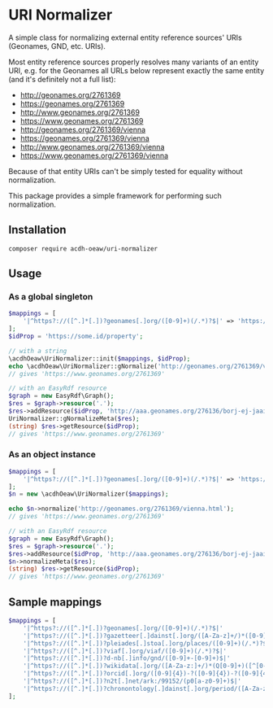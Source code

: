 # URI Normalizer

A simple class for normalizing external entity reference sources' URIs (Geonames, GND, etc. URIs).

Most entity reference sources properly resolves many variants of an entity URI, e.g. for the Geonames 
all URLs below represent exactly the same entity (and it's definitely not a full list):

* http://geonames.org/2761369
* https://geonames.org/2761369
* http://www.geonames.org/2761369
* https://www.geonames.org/2761369
* http://geonames.org/2761369/vienna
* https://geonames.org/2761369/vienna
* http://www.geonames.org/2761369/vienna
* https://www.geonames.org/2761369/vienna

Because of that entity URIs can't be simply tested for equality without normalization.

This package provides a simple framework for performing such normalization.

## Installation

```
composer require acdh-oeaw/uri-normalizer
```

## Usage

### As a global singleton

```php
$mappings = [
    '|^https?://([^.]*[.])?geonames[.]org/([0-9]+)(/.*)?$|' => 'https://www.geonames.org/\2'
];
$idProp = 'https://some.id/property';

// with a string
\acdhOeaw\UriNormalizer::init($mappings, $idProp);
echo \acdhOeaw\UriNormalizer::gNormalize('http://geonames.org/2761369/vienna.html');
// gives 'https://www.geonames.org/2761369'

// with an EasyRdf resource
$graph = new EasyRdf\Graph();
$res = $graph->resource('.');
$res->addResource($idProp, 'http://aaa.geonames.org/276136/borj-ej-jaaiyat.html');
UriNormalizer::gNormalizeMeta($res);
(string) $res->getResource($idProp);
// gives 'https://www.geonames.org/2761369'
```
### As an object instance

```php
$mappings = [
    '|^https?://([^.]*[.])?geonames[.]org/([0-9]+)(/.*)?$|' => 'https://www.geonames.org/\2'
];
$n = new \acdhOeaw\UriNormalizer($mappings);

echo $n->normalize('http://geonames.org/2761369/vienna.html');
// gives 'https://www.geonames.org/2761369'

// with an EasyRdf resource
$graph = new EasyRdf\Graph();
$res = $graph->resource('.');
$res->addResource($idProp, 'http://aaa.geonames.org/276136/borj-ej-jaaiyat.html');
$n->normalizeMeta($res);
(string) $res->getResource($idProp);
// gives 'https://www.geonames.org/2761369'
```

## Sample mappings

```php
$mappings = [
    '|^https?://([^.]*[.])?geonames[.]org/([0-9]+)(/.*)?$|'                             => 'https://www.geonames.org/\2',
    '|^https?://([^.]*[.])?gazetteer[.]dainst[.]org/([A-Za-z]+/)*([0-9]+)([^0-9].*)?$|'  => 'https://gazetteer.dainst.org/place/\3',
    '|^https?://([^.]*[.])?pleiades[.]stoa[.]org/places/([0-9]+)(/.*)?$|'                => 'https://pleiades.stoa.org/places/\2',
    '|^https?://([^.]*[.])?viaf[.]org/viaf/([0-9]+)(/.*)?$|'                             => 'https://viaf.org/viaf/\2',
    '|^https?://([^.]*[.])?d-nb[.]info/gnd/([0-9]+-[0-9]+)$|'                            => 'https://d-nb.info/gnd/\2',
    '|^https?://([^.]*[.])?wikidata[.]org/([A-Za-z:]+/)*(Q[0-9]+)([^[0-9].*)?$|'         => 'https://www.wikidata.org/entity/\3',
    '|^https?://([^.]*[.])?orcid[.]org/([0-9]{4})-?([0-9]{4})-?([0-9]{4})-?([0-9]{4})$|' => 'https://orcid.org/\2-\3-\4-\5',
    '|^https?://([^.]*[.])?n2t[.]net/ark:/99152/(p0[a-z0-9]+)$|'                         => 'https://n2t.net/ark:/99152/\2',
    '|^https?://([^.]*[.])?chronontology[.]dainst[.]org/period/([A-Za-z0-9]+)$|'         => 'https://chronontology.dainst.org/period/\2',
];
```
